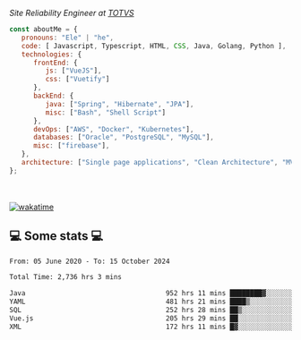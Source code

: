 <p><em>Site Reliability Engineer at <a href="https://www.totvs.com/">TOTVS</a></br>
</em></p>


```javascript
const aboutMe = {
   pronouns: "Ele" | "he",
   code: [ Javascript, Typescript, HTML, CSS, Java, Golang, Python ],
   technologies: {
      frontEnd: {
         js: ["VueJS"],
         css: ["Vuetify"]
      },
      backEnd: {
         java: ["Spring", "Hibernate", "JPA"],
         misc: ["Bash", "Shell Script"]
      },
      devOps: ["AWS", "Docker", "Kubernetes"],
      databases: ["Oracle", "PostgreSQL", "MySQL"],
      misc: ["firebase"],
   },
   architecture: ["Single page applications", "Clean Architecture", "MVC", "Microservices"],
};
```
</br></br>
[![wakatime](https://wakatime.com/badge/user/a3a8ed06-d304-4d6b-bc86-4adc418cdea7.svg)](https://wakatime.com/@a3a8ed06-d304-4d6b-bc86-4adc418cdea7)
<h2>💻 Some stats 💻</h2>

<!--START_SECTION:waka-->

```txt
From: 05 June 2020 - To: 15 October 2024

Total Time: 2,736 hrs 3 mins

Java                                   952 hrs 11 mins ████████▓░░░░░░░░░░░░░░░░   34.80 %
YAML                                   481 hrs 21 mins ████▒░░░░░░░░░░░░░░░░░░░░   17.59 %
SQL                                    252 hrs 28 mins ██▒░░░░░░░░░░░░░░░░░░░░░░   09.23 %
Vue.js                                 205 hrs 29 mins ██░░░░░░░░░░░░░░░░░░░░░░░   07.51 %
XML                                    172 hrs 11 mins █▓░░░░░░░░░░░░░░░░░░░░░░░   06.29 %
```

<!--END_SECTION:waka-->
